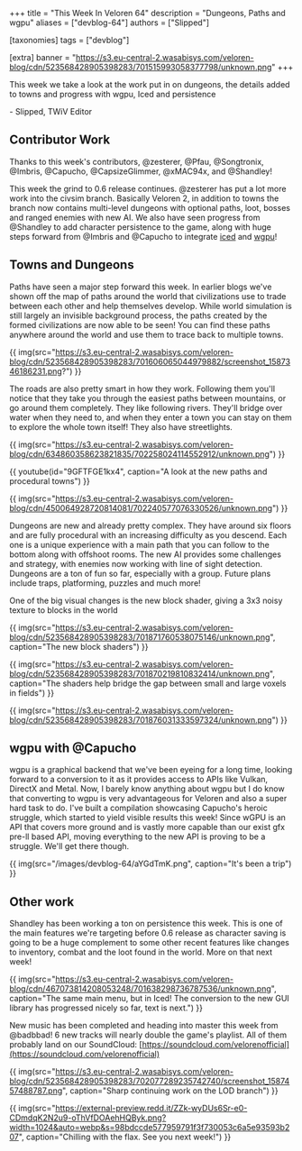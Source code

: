 +++
title = "This Week In Veloren 64"
description = "Dungeons, Paths and wgpu"
aliases = ["devblog-64"]
authors = ["Slipped"]

[taxonomies]
tags = ["devblog"]

[extra]
banner = "https://s3.eu-central-2.wasabisys.com/veloren-blog/cdn/523568428905398283/701515993058377798/unknown.png"
+++

This week we take a look at the work put in on dungeons, the details added to towns and progress with wgpu, Iced and persistence

\- Slipped, TWiV Editor

## Contributor Work

Thanks to this week's contributors, @zesterer, @Pfau, @Songtronix, @Imbris, @Capucho, @CapsizeGlimmer, @xMAC94x, and @Shandley!

This week the grind to 0.6 release continues. @zesterer has put a lot more work into the civsim branch. Basically Veloren 2, in addition to towns the branch now contains multi-level dungeons with optional paths, loot, bosses and ranged enemies with new AI. We also have seen progress from @Shandley to add character persistence to the game, along with huge steps forward from @Imbris and @Capucho to integrate [iced](https://github.com/hecrj/iced) and [wgpu](https://github.com/gfx-rs/wgpu-rs)!

## Towns and Dungeons

Paths have seen a major step forward this week. In earlier blogs we've shown off the map of paths around the world that civilizations use to trade between each other and help themselves develop. While world simulation is still largely an invisible background process, the paths created by the formed civilizations are now able to be seen! You can find these paths anywhere around the world and use them to trace back to multiple towns.

{{ img(src="https://s3.eu-central-2.wasabisys.com/veloren-blog/cdn/523568428905398283/701606065044979882/screenshot_1587346186231.png?") }}

The roads are also pretty smart in how they work. Following them you'll notice that they take you through the easiest paths between mountains, or go around them completely. They like following rivers. They'll bridge over water when they need to, and when they enter a town you can stay on them to explore the whole town itself! They also have streetlights.

{{ img(src="https://s3.eu-central-2.wasabisys.com/veloren-blog/cdn/634860358623821835/702258024114552912/unknown.png") }}

{{ youtube(id="9GFTFGE1kx4", caption="A look at the new paths and procedural towns") }}

{{ img(src="https://s3.eu-central-2.wasabisys.com/veloren-blog/cdn/450064928720814081/702240577076330526/unknown.png") }}

Dungeons are new and already pretty complex. They have around six floors and are fully procedural with an increasing difficulty as you descend. Each one is a unique experience with a main path that you can follow to the bottom along with offshoot rooms. The new AI provides some challenges and strategy, with enemies now working with line of sight detection. Dungeons are a ton of fun so far, especially with a group. Future plans include traps, platforming, puzzles and much more!

One of the big visual changes is the new block shader, giving a 3x3 noisy texture to blocks in the world

{{ img(src="https://s3.eu-central-2.wasabisys.com/veloren-blog/cdn/523568428905398283/701871760538075146/unknown.png", caption="The new block shaders") }}

{{ img(src="https://s3.eu-central-2.wasabisys.com/veloren-blog/cdn/523568428905398283/701870219810832414/unknown.png", caption="The shaders help bridge the gap between small and large voxels in fields") }}

{{ img(src="https://s3.eu-central-2.wasabisys.com/veloren-blog/cdn/523568428905398283/701876031333597324/unknown.png") }}

## wgpu with @Capucho

wgpu is a graphical backend that we've been eyeing for a long time, looking forward to a conversion to it as it provides access to APIs like Vulkan, DirectX and Metal. Now, I barely know anything about wgpu but I do know that converting to wgpu is very advantageous for Veloren and also a super hard task to do. I've built a compilation showcasing Capucho's heroic struggle, which started to yield visible results this week! Since wGPU is an API that covers more ground and is vastly more capable than our exist gfx pre-ll based API, moving everything to the new API is proving to be a struggle. We'll get there though.

{{ img(src="/images/devblog-64/aYGdTmK.png", caption="It's been a trip") }}

## Other work

Shandley has been working a ton on persistence this week. This is one of the main features we're targeting before 0.6 release as character saving is going to be a huge complement to some other recent features like changes to inventory, combat and the loot found in the world. More on that next week!

{{ img(src="https://s3.eu-central-2.wasabisys.com/veloren-blog/cdn/467073814208053248/701638298736787536/unknown.png", caption="The same main menu, but in Iced! The conversion to the new GUI library has progressed nicely so far, text is next.") }}

New music has been completed and heading into master this week from @badbbad! 6 new tracks will nearly double the game's playlist. All of them probably land on our SoundCloud: [https://soundcloud.com/velorenofficial](https://soundcloud.com/velorenofficial)

{{ img(src="https://s3.eu-central-2.wasabisys.com/veloren-blog/cdn/523568428905398283/702077289235742740/screenshot_1587457488787.png", caption="Sharp continuing work on the LOD branch") }}

{{ img(src="https://external-preview.redd.it/ZZk-wyDUs6Sr-e0-CDmdqK2N2u9-oThVfDOAehHQByk.png?width=1024&auto=webp&s=98bdccde577959791f3f730053c6a5e93593b207", caption="Chilling with the flax. See you next week!") }}
